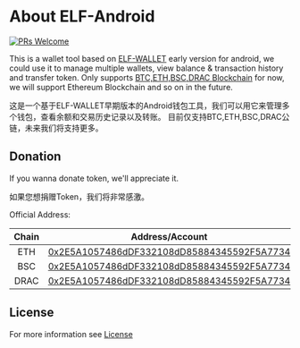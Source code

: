 # About ELF-Android

[![PRs Welcome](https://img.shields.io/badge/PRs-welcome-brightgreen.svg?style=flat-square)](http://makeapullrequest.com)

This is a wallet tool based on [ELF-WALLET](https://www.elfwallets.com) early version for android, we could use it to manage multiple wallets, view balance & transaction history and transfer token. Only supports [BTC,ETH,BSC,DRAC Blockchain](https://chainlist.org) for now, we will support Ethereum Blockchain and so on in the future.

这是一个基于ELF-WALLET早期版本的Android钱包工具，我们可以用它来管理多个钱包，查看余额和交易历史记录以及转账。
目前仅支持BTC,ETH,BSC,DRAC公链，未来我们将支持更多。

## Donation

If you wanna donate token, we'll appreciate it.

如果您想捐赠Token，我们将非常感激。

Official Address:

| Chain | Address/Account  |
| :-: |:-:|
| ETH  |  [0x2E5A1057486dDF332108dD85884345592F5A7734](https://etherscan.io/address/0x2E5A1057486dDF332108dD85884345592F5A7734) |
| BSC  |  [0x2E5A1057486dDF332108dD85884345592F5A7734](https://bscscan.com/address/0x2E5A1057486dDF332108dD85884345592F5A7734) |
| DRAC |  [0x2E5A1057486dDF332108dD85884345592F5A7734](https://dracscan.io/address/0x2E5A1057486dDF332108dD85884345592F5A7734) |


## License

For more information see [License](https://github.com/ELF-Wallet)
